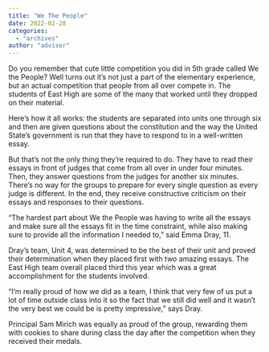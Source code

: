 ```yaml
---
title: "We The People"
date: 2022-02-28
categories: 
  - "archives"
author: "adviser"
---
```


Do you remember that cute little competition you did in 5th grade called We the People? Well turns out it’s not just a part of the elementary experience, but an actual competition that people from all over compete in. The students of East High are some of the many that worked until they dropped on their material.  

Here’s how it all works: the students are separated into units one through six and then are given questions about the constitution and the way the United State’s government is run that they have to respond to in a well-written essay.

But that’s not the only thing they’re required to do. They have to read their essays in front of judges that come from all over in under four minutes. Then, they answer questions from the judges for another six minutes. There’s no way for the groups to prepare for every single question as every judge is different. In the end, they receive constructive criticism on their essays and responses to their questions.  

“The hardest part about We the People was having to write all the essays and make sure all the essays fit in the time constraint, while also making sure to provide all the information I needed to,” said Emma Dray, 11.

Dray’s team, Unit 4, was determined to be the best of their unit and proved their determination when they placed first with two amazing essays. The East High team overall placed third this year which was a great accomplishment for the students involved.

“I’m really proud of how we did as a team, I think that very few of us put a lot of time outside class into it so the fact that we still did well and it wasn’t the very best we could be is pretty impressive,” says Dray.  

Principal Sam Mirich was equally as proud of the group, rewarding them with cookies to share during class the day after the competition when they received their medals.
